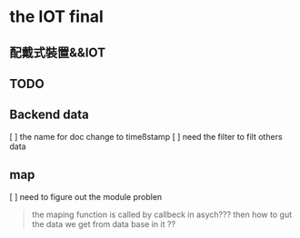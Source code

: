 # the IOT final
## 配戴式裝置&&IOT

## TODO 
## Backend data
 [ ] the name for doc change to timeßstamp
 [ ] need the filter to filt others data
## map 
 [ ] need to figure out the module problen
 
> the maping function is called by callbeck in asych??? then how to gut the data we get from data base in it ??

